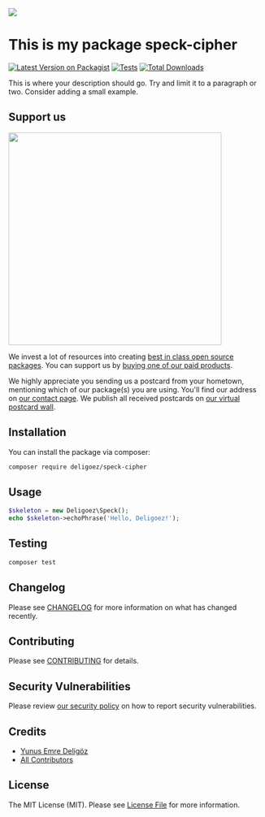 
[<img src="https://github-ads.s3.eu-central-1.amazonaws.com/support-ukraine.svg?t=1" />](https://supportukrainenow.org)

# This is my package speck-cipher

[![Latest Version on Packagist](https://img.shields.io/packagist/v/deligoez/speck-cipher.svg?style=flat-square)](https://packagist.org/packages/deligoez/speck-cipher)
[![Tests](https://github.com/deligoez/speck-cipher/actions/workflows/run-tests.yml/badge.svg?branch=main)](https://github.com/deligoez/speck-cipher/actions/workflows/run-tests.yml)
[![Total Downloads](https://img.shields.io/packagist/dt/deligoez/speck-cipher.svg?style=flat-square)](https://packagist.org/packages/deligoez/speck-cipher)

This is where your description should go. Try and limit it to a paragraph or two. Consider adding a small example.

## Support us

[<img src="https://github-ads.s3.eu-central-1.amazonaws.com/speck-cipher.jpg?t=1" width="419px" />](https://spatie.be/github-ad-click/speck-cipher)

We invest a lot of resources into creating [best in class open source packages](https://spatie.be/open-source). You can support us by [buying one of our paid products](https://spatie.be/open-source/support-us).

We highly appreciate you sending us a postcard from your hometown, mentioning which of our package(s) you are using. You'll find our address on [our contact page](https://spatie.be/about-us). We publish all received postcards on [our virtual postcard wall](https://spatie.be/open-source/postcards).

## Installation

You can install the package via composer:

```bash
composer require deligoez/speck-cipher
```

## Usage

```php
$skeleton = new Deligoez\Speck();
echo $skeleton->echoPhrase('Hello, Deligoez!');
```

## Testing

```bash
composer test
```

## Changelog

Please see [CHANGELOG](CHANGELOG.md) for more information on what has changed recently.

## Contributing

Please see [CONTRIBUTING](https://github.com/spatie/.github/blob/main/CONTRIBUTING.md) for details.

## Security Vulnerabilities

Please review [our security policy](../../security/policy) on how to report security vulnerabilities.

## Credits

- [Yunus Emre Deligöz](https://github.com/deligoez)
- [All Contributors](../../contributors)

## License

The MIT License (MIT). Please see [License File](LICENSE.md) for more information.
